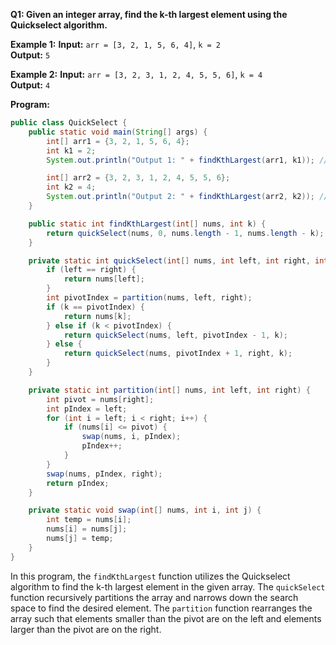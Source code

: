 **Q1: Given an integer array, find the k-th largest element using the Quickselect algorithm.**

**Example 1:**
**Input:** `arr = [3, 2, 1, 5, 6, 4]`, `k = 2`  
**Output:** `5`

**Example 2:**
**Input:** `arr = [3, 2, 3, 1, 2, 4, 5, 5, 6]`, `k = 4`  
**Output:** `4`

**Program:**
```java
public class QuickSelect {
    public static void main(String[] args) {
        int[] arr1 = {3, 2, 1, 5, 6, 4};
        int k1 = 2;
        System.out.println("Output 1: " + findKthLargest(arr1, k1)); // Output 1: 5

        int[] arr2 = {3, 2, 3, 1, 2, 4, 5, 5, 6};
        int k2 = 4;
        System.out.println("Output 2: " + findKthLargest(arr2, k2)); // Output 2: 4
    }

    public static int findKthLargest(int[] nums, int k) {
        return quickSelect(nums, 0, nums.length - 1, nums.length - k);
    }

    private static int quickSelect(int[] nums, int left, int right, int k) {
        if (left == right) {
            return nums[left];
        }
        int pivotIndex = partition(nums, left, right);
        if (k == pivotIndex) {
            return nums[k];
        } else if (k < pivotIndex) {
            return quickSelect(nums, left, pivotIndex - 1, k);
        } else {
            return quickSelect(nums, pivotIndex + 1, right, k);
        }
    }

    private static int partition(int[] nums, int left, int right) {
        int pivot = nums[right];
        int pIndex = left;
        for (int i = left; i < right; i++) {
            if (nums[i] <= pivot) {
                swap(nums, i, pIndex);
                pIndex++;
            }
        }
        swap(nums, pIndex, right);
        return pIndex;
    }

    private static void swap(int[] nums, int i, int j) {
        int temp = nums[i];
        nums[i] = nums[j];
        nums[j] = temp;
    }
}
```

In this program, the `findKthLargest` function utilizes the Quickselect algorithm to find the k-th largest element in the given array. The `quickSelect` function recursively partitions the array and narrows down the search space to find the desired element. The `partition` function rearranges the array such that elements smaller than the pivot are on the left and elements larger than the pivot are on the right.
